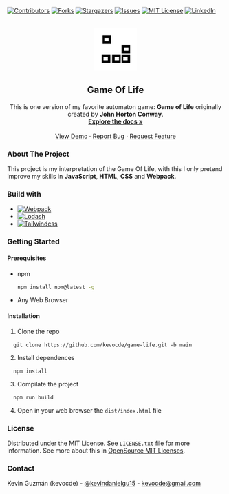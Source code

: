 [![Contributors][contributors-shield]][contributors-url]
[![Forks][forks-shield]][forks-url]
[![Stargazers][stars-shield]][stars-url]
[![Issues][issues-shield]][issues-url]
[![MIT License][license-shield]][license-url]
[![LinkedIn][linkedin-shield]][linkedin-url]

<br />
<div align="center">
  <a href="https://github.com/kevocde/game-life">
    <img src="public/logo.png" alt="Logo" width="100" height="100">
  </a>
  <h2 align="center">Game Of Life</h2>
  <p align="center">
    This is one version of my favorite automaton game: <strong>Game of Life</strong> 
    originally created by <strong>John Horton Conway</strong>.
    <br />
    <a href="https://github.com/kevocde/game-life"><strong>Explore the docs »</strong></a>
    <br />
    <br />
    <a href="https://github.com/kevocde/game-life">View Demo</a>
    ·
    <a href="https://github.com/kevocde/game-life/issues">Report Bug</a>
    ·
    <a href="https://github.com/kevocde/game-life/issues">Request Feature</a>
  </p>
</div>

### About The Project
This project is my interpretation of the Game Of Life, 
with this I only pretend improve my skills in **JavaScript**, **HTML**, **CSS** and **Webpack**.

### Build with
* [![Webpack][Webpack.js.org]][webpack-url]
* [![Lodash][Lodash.com]][lodash-url]
* [![Tailwindcss][Tailwindcss.com]][tailwindcss-url]

### Getting Started
#### Prerequisites
* npm
  ```sh
  npm install npm@latest -g
  ```
* Any Web Browser

#### Installation
1. Clone the repo
  ```shell
    git clone https://github.com/kevocde/game-life.git -b main
  ```
2. Install dependences
  ```
    npm install
  ```
3. Compilate the project
  ```
    npm run build
  ```
4. Open in your web browser the `dist/index.html` file

### License
Distributed under the MIT License. See `LICENSE.txt` file for more information.
See more about this in [OpenSource MIT Licenses](https://opensource.org/licenses/MIT).

### Contact
Kevin Guzmán (kevocde) - [@kevindanielgu15](https://twitter.com/KevinDanielGu15) - [kevocde@gmail.com](mailto:kevocde@gmail.com)

[contributors-shield]: https://img.shields.io/github/contributors/kevocde/game-life.svg?style=for-the-badge
[contributors-url]: https://github.com/kevocde/game-life/graphs/contributors
[forks-shield]: https://img.shields.io/github/forks/kevocde/game-life.svg?style=for-the-badge
[forks-url]: https://github.com/kevocde/game-life/network/members
[stars-shield]: https://img.shields.io/github/stars/kevocde/game-life.svg?style=for-the-badge
[stars-url]: https://github.com/kevocde/game-life/stargazers
[issues-shield]: https://img.shields.io/github/issues/kevocde/game-life.svg?style=for-the-badge
[issues-url]: https://github.com/kevocde/game-life/issues
[license-shield]: https://img.shields.io/github/license/kevocde/game-life.svg?style=for-the-badge&logo=mit
[license-url]: https://github.com/kevocde/game-life/blob/main/LICENSE.txt
[linkedin-shield]: https://img.shields.io/badge/-LinkedIn-black.svg?style=for-the-badge&logo=linkedin&colorB=555
[linkedin-url]: https://www.linkedin.com/in/kevocode
[Webpack.js.org]: https://img.shields.io/badge/webpack-%238DD6F9.svg?style=for-the-badge&logo=webpack&logoColor=white
[webpack-url]: https://webpack.js.org
[Lodash.com]: https://img.shields.io/badge/lodash-3492FF?style=for-the-badge&logo=lodash&&logoColor=white
[Lodash-url]: https://lodash.com
[Tailwindcss.com]: https://img.shields.io/badge/tailwind%20CSS-06B6D4?style=for-the-badge&logo=tailwindcss&&logoColor=white
[Tailwindcss-url]: https://tailwindcss.com